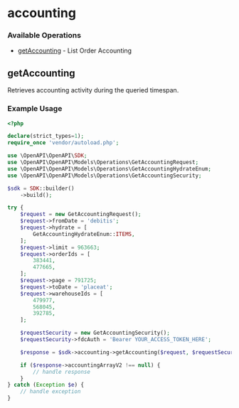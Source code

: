 # accounting

### Available Operations

* [getAccounting](#getaccounting) - List Order Accounting

## getAccounting

Retrieves accounting activity during the queried timespan.

### Example Usage

```php
<?php

declare(strict_types=1);
require_once 'vendor/autoload.php';

use \OpenAPI\OpenAPI\SDK;
use \OpenAPI\OpenAPI\Models\Operations\GetAccountingRequest;
use \OpenAPI\OpenAPI\Models\Operations\GetAccountingHydrateEnum;
use \OpenAPI\OpenAPI\Models\Operations\GetAccountingSecurity;

$sdk = SDK::builder()
    ->build();

try {
    $request = new GetAccountingRequest();
    $request->fromDate = 'debitis';
    $request->hydrate = [
        GetAccountingHydrateEnum::ITEMS,
    ];
    $request->limit = 963663;
    $request->orderIds = [
        383441,
        477665,
    ];
    $request->page = 791725;
    $request->toDate = 'placeat';
    $request->warehouseIds = [
        479977,
        568045,
        392785,
    ];

    $requestSecurity = new GetAccountingSecurity();
    $requestSecurity->fdcAuth = 'Bearer YOUR_ACCESS_TOKEN_HERE';

    $response = $sdk->accounting->getAccounting($request, $requestSecurity);

    if ($response->accountingArrayV2 !== null) {
        // handle response
    }
} catch (Exception $e) {
    // handle exception
}
```

